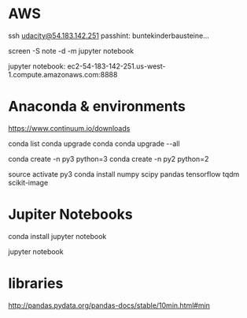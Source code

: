 # AWS

ssh udacity@54.183.142.251
passhint: buntekinderbausteine...

screen -S note -d -m jupyter notebook

jupyter notebook:
ec2-54-183-142-251.us-west-1.compute.amazonaws.com:8888


# Anaconda & environments
https://www.continuum.io/downloads

conda list
conda upgrade conda
conda upgrade --all

conda create -n py3 python=3
conda create -n py2 python=2

source activate py3
conda install numpy scipy pandas tensorflow tqdm scikit-image


# Jupiter Notebooks
conda install jupyter notebook

jupyter notebook


# libraries

http://pandas.pydata.org/pandas-docs/stable/10min.html#min
